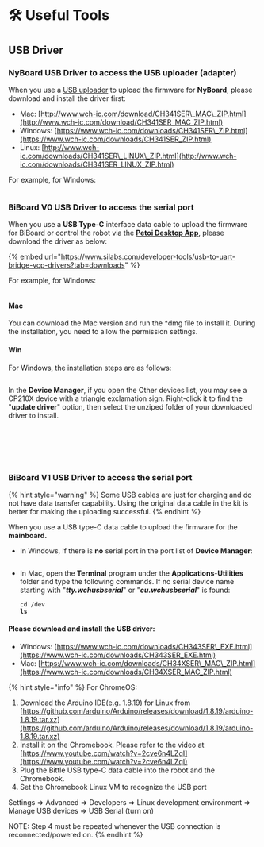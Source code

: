 # 🛠️ Useful Tools

## USB Driver

### NyBoard USB Driver to access the USB uploader (adapter)

When you use a [USB uploader](https://docs.petoi.com/communication-modules/usb-downloader-ch340c) to upload the firmware for **NyBoard**, please download and install the driver first:

* Mac: [http://www.wch-ic.com/download/CH341SER\_MAC\_ZIP.html](http://www.wch-ic.com/download/CH341SER_MAC_ZIP.html)
* Windows: [https://www.wch-ic.com/downloads/CH341SER\_ZIP.html](https://www.wch-ic.com/downloads/CH341SER_ZIP.html)
* Linux: [http://www.wch-ic.com/downloads/CH341SER\_LINUX\_ZIP.html](http://www.wch-ic.com/downloads/CH341SER_LINUX_ZIP.html)

For example, for Windows:

<figure><img src="../.gitbook/assets/image (124).png" alt=""><figcaption></figcaption></figure>

### BiBoard V0 USB Driver to access the serial port&#x20;

When you use a **USB Type-C**  interface data cable to upload the firmware for BiBoard or control the robot via the [**Petoi Desktop App**](https://docs.petoi.com/desktop-app/introduction), please download the driver as below:

{% embed url="https://www.silabs.com/developer-tools/usb-to-uart-bridge-vcp-drivers?tab=downloads" %}

For example, for Windows:

<figure><img src="../.gitbook/assets/image (125).png" alt=""><figcaption></figcaption></figure>

#### Mac

You can download the Mac version and run the \*dmg file to install it. During the installation, you need to allow the permission settings.&#x20;

#### Win

For Windows, the installation steps are as follows:

<figure><img src="../.gitbook/assets/CP2102driver.png" alt=""><figcaption></figcaption></figure>

In the **Device Manager**, if you open the Other devices list, you may see a CP210X device with a triangle exclamation sign. Right-click it to find the "**update driver**" option, then select the unziped folder of your downloaded driver to install.

<figure><img src="../.gitbook/assets/update_driver02.jpg" alt=""><figcaption></figcaption></figure>

<figure><img src="../.gitbook/assets/update_driver03.jpg" alt=""><figcaption></figcaption></figure>

<figure><img src="../.gitbook/assets/update_driver04.jpg" alt=""><figcaption></figcaption></figure>

<figure><img src="../.gitbook/assets/update_driver05.jpg" alt=""><figcaption></figcaption></figure>



<figure><img src="../.gitbook/assets/update_driver06.jpg" alt=""><figcaption></figcaption></figure>

<figure><img src="../.gitbook/assets/update_driver07.jpg" alt=""><figcaption></figcaption></figure>

### BiBoard V1 USB Driver to access the serial port

{% hint style="warning" %}
Some USB cables are just for charging and do not have data transfer capability. Using the original data cable in the kit is better for making the uploading successful. &#x20;
{% endhint %}

When you use a USB type-C data cable to upload the firmware for the **mainboard.**

* In Windows, if there is **no** serial port in the port list of **Device Manager**:

<figure><img src="../.gitbook/assets/image (541).png" alt=""><figcaption></figcaption></figure>

*   In Mac, open the **Terminal** program under the **Applications**-**Utilities** folder and type the following commands. If no serial device name starting with "_**tty.wchusbserial**_" or "_**cu.wchusbserial**_" is found:

    <pre><code>cd /dev
    <strong>ls
    </strong></code></pre>

#### Please download and install the USB driver:

* Windows: [https://www.wch-ic.com/downloads/CH343SER\_EXE.html](https://www.wch-ic.com/downloads/CH343SER_EXE.html)
* Mac: [https://www.wch-ic.com/downloads/CH34XSER\_MAC\_ZIP.html](https://www.wch-ic.com/downloads/CH34XSER_MAC_ZIP.html)

{% hint style="info" %}
For ChromeOS:

1. &#x20;Download the Arduino IDE(e.g. 1.8.19) for Linux from [https://github.com/arduino/Arduino/releases/download/1.8.19/arduino-1.8.19.tar.xz](https://github.com/arduino/Arduino/releases/download/1.8.19/arduino-1.8.19.tar.xz)
2. &#x20;Install it on the Chromebook. Please refer to the video at [https://www.youtube.com/watch?v=2cve6n4LZqI](https://www.youtube.com/watch?v=2cve6n4LZqI)
3. &#x20;Plug the Bittle USB type-C data cable into the robot and the Chromebook.
4. Set the Chromebook Linux VM to recognize the USB port

&#x20;      Settings => Advanced => Developers => Linux development environment => Manage USB devices => USB Serial (turn on)



NOTE: Step 4 must be repeated whenever the USB connection is reconnected/powered on.
{% endhint %}
